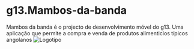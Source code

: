 # g13.Mambos-da-banda
Mambos da banda é o projecto de desenvolvimento móvel do g13. Uma aplicação que permite a compra e venda de produtos alimenticios típicos angolanos
![Logotipo](https://user-images.githubusercontent.com/100430459/203088277-5e3e56f0-b26a-4cd0-bb4d-a0c9149e1a37.png)
